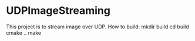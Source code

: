 # UDPImageStreaming
This project is to stream image over UDP. 
How to build:
mkdir build
cd build
cmake ..
make

